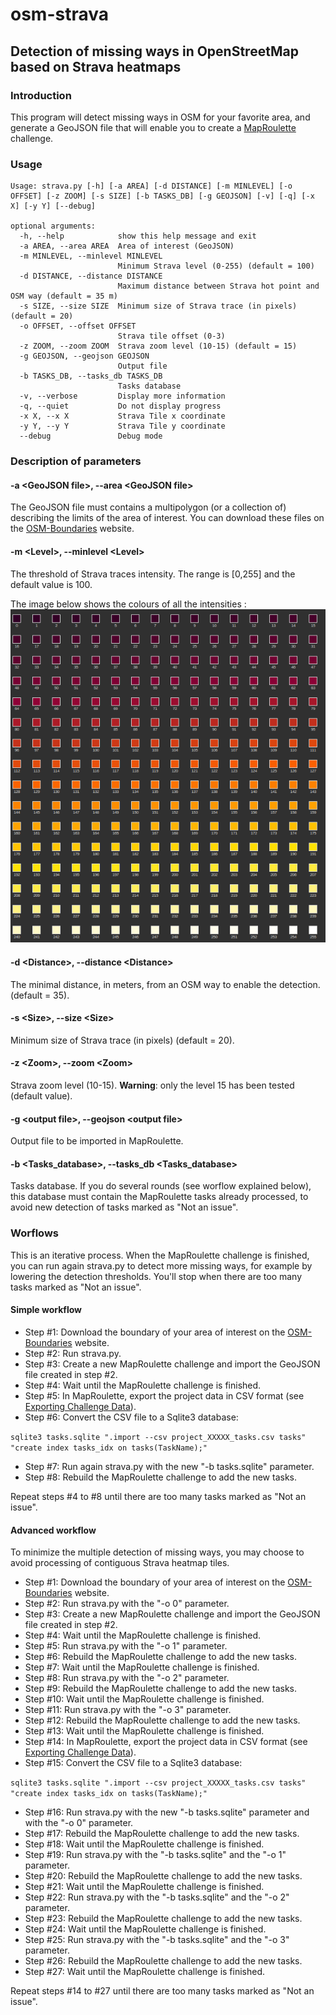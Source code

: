 # osm-strava

## Detection of missing ways in OpenStreetMap based on Strava heatmaps

### Introduction

This program will detect missing ways in OSM for your favorite area, and generate a GeoJSON file that will enable you to create a [MapRoulette](https://maproulette.org/) challenge.

### Usage

```
Usage: strava.py [-h] [-a AREA] [-d DISTANCE] [-m MINLEVEL] [-o OFFSET] [-z ZOOM] [-s SIZE] [-b TASKS_DB] [-g GEOJSON] [-v] [-q] [-x X] [-y Y] [--debug]

optional arguments:
  -h, --help            show this help message and exit
  -a AREA, --area AREA  Area of interest (GeoJSON)
  -m MINLEVEL, --minlevel MINLEVEL
                        Minimum Strava level (0-255) (default = 100)
  -d DISTANCE, --distance DISTANCE
                        Maximum distance between Strava hot point and OSM way (default = 35 m)
  -s SIZE, --size SIZE  Minimum size of Strava trace (in pixels) (default = 20)
  -o OFFSET, --offset OFFSET
                        Strava tile offset (0-3) 
  -z ZOOM, --zoom ZOOM  Strava zoom level (10-15) (default = 15)
  -g GEOJSON, --geojson GEOJSON
                        Output file
  -b TASKS_DB, --tasks_db TASKS_DB
                        Tasks database
  -v, --verbose         Display more information
  -q, --quiet           Do not display progress
  -x X, --x X           Strava Tile x coordinate
  -y Y, --y Y           Strava Tile y coordinate
  --debug               Debug mode
```

### Description of parameters

#### -a \<GeoJSON file\>, --area \<GeoJSON file\>

The GeoJSON file must contains a multipolygon (or a collection of) describing the limits of the area of interest. You can download these files on the [OSM-Boundaries](https://osm-boundaries.com/) website.

#### -m \<Level\>, --minlevel \<Level\>

The threshold of Strava traces intensity. The range is [0,255] and the default value is 100.

The image below shows the colours of all the intensities :
![Strava colour palette](docs/palette.png)

#### -d \<Distance\>, --distance \<Distance\>

The minimal distance, in meters, from an OSM way to enable the detection. (default = 35).

#### -s \<Size\>, --size \<Size\>

Minimum size of Strava trace (in pixels) (default = 20).

#### -z \<Zoom\>, --zoom \<Zoom\>

Strava zoom level (10-15). **Warning**: only the level 15 has been tested (default value).

####  -g \<output file\>, --geojson \<output file\>

Output file to be imported in MapRoulette.

#### -b \<Tasks_database\>, --tasks_db \<Tasks_database\>

Tasks database. If you do several rounds (see worflow explained below), this database must contain the MapRoulette tasks already processed, to avoid new detection of tasks marked as "Not an issue".

### Worflows

This is an iterative process. When the MapRoulette challenge is finished, you can run again strava.py to detect more missing ways, for example by lowering the detection thresholds. You'll stop when there are too many tasks marked as "Not an issue".

#### Simple workflow

- Step #1: Download the boundary of your area of interest on the [OSM-Boundaries](https://osm-boundaries.com/) website.
- Step #2: Run strava.py.
- Step #3: Create a new MapRoulette challenge and import the GeoJSON file created in step #2.
- Step #4: Wait until the MapRoulette challenge is finished.
- Step #5: In MapRoulette, export the project data in CSV format (see [Exporting Challenge Data](https://learn.maproulette.org/documentation/exporting-challenge-data/)).
- Step #6: Convert the CSV file to a Sqlite3 database:

`sqlite3 tasks.sqlite ".import --csv project_XXXXX_tasks.csv tasks" "create index tasks_idx on tasks(TaskName);"`
- Step #7: Run again strava.py with the new "-b tasks.sqlite" parameter.
- Step #8: Rebuild the MapRoulette challenge to add the new tasks.

Repeat steps #4 to #8 until there are too many tasks marked as "Not an issue".

#### Advanced workflow

To minimize the multiple detection of missing ways, you may choose to avoid processing of contiguous Strava heatmap tiles.

- Step #1: Download the boundary of your area of interest on the [OSM-Boundaries](https://osm-boundaries.com/) website.
- Step #2: Run strava.py with the "-o 0" parameter.
- Step #3: Create a new MapRoulette challenge and import the GeoJSON file created in step #2.
- Step #4: Wait until the MapRoulette challenge is finished.
- Step #5: Run strava.py with the "-o 1" parameter.
- Step #6: Rebuild the MapRoulette challenge to add the new tasks.
- Step #7: Wait until the MapRoulette challenge is finished.
- Step #8: Run strava.py with the "-o 2" parameter.
- Step #9: Rebuild the MapRoulette challenge to add the new tasks.
- Step #10: Wait until the MapRoulette challenge is finished.
- Step #11: Run strava.py with the "-o 3" parameter.
- Step #12: Rebuild the MapRoulette challenge to add the new tasks.
- Step #13: Wait until the MapRoulette challenge is finished.
- Step #14: In MapRoulette, export the project data in CSV format (see [Exporting Challenge Data](https://learn.maproulette.org/documentation/exporting-challenge-data/)).
- Step #15: Convert the CSV file to a Sqlite3 database:

`sqlite3 tasks.sqlite ".import --csv project_XXXXX_tasks.csv tasks" "create index tasks_idx on tasks(TaskName);"`
- Step #16: Run strava.py with the new "-b tasks.sqlite" parameter and with the "-o 0" parameter.
- Step #17: Rebuild the MapRoulette challenge to add the new tasks.
- Step #18: Wait until the MapRoulette challenge is finished.
- Step #19: Run strava.py with the "-b tasks.sqlite" and the "-o 1" parameter.
- Step #20: Rebuild the MapRoulette challenge to add the new tasks.
- Step #21: Wait until the MapRoulette challenge is finished.
- Step #22: Run strava.py with the "-b tasks.sqlite" and the "-o 2" parameter.
- Step #23: Rebuild the MapRoulette challenge to add the new tasks.
- Step #24: Wait until the MapRoulette challenge is finished.
- Step #25: Run strava.py with the "-b tasks.sqlite" and the "-o 3" parameter.
- Step #26: Rebuild the MapRoulette challenge to add the new tasks.
- Step #27: Wait until the MapRoulette challenge is finished.

Repeat steps #14 to #27 until there are too many tasks marked as "Not an issue".
